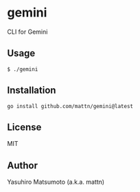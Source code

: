 # gemini

CLI for Gemini

## Usage

```
$ ./gemini
```

## Installation

```
go install github.com/mattn/gemini@latest
```

## License

MIT

## Author

Yasuhiro Matsumoto (a.k.a. mattn)
